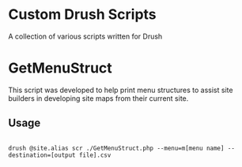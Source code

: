 Custom Drush Scripts
====================

A collection of various scripts written for Drush

# GetMenuStruct

This script was developed to help print menu structures to assist site builders in developing site maps from their current site.

## Usage

<code>
drush @site.alias scr ./GetMenuStruct.php --menu=m[menu name] --destination=[output file].csv
</code>